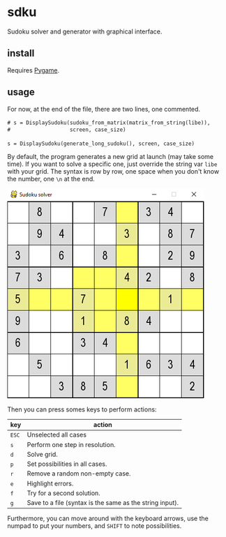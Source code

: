 # sdku
Sudoku solver and generator with graphical interface.

## install

Requires [Pygame](http://www.pygame.org/news).

## usage

For now, at the end of the file, there are two lines, one commented.

    # s = DisplaySudoku(sudoku_from_matrix(matrix_from_string(libe)),
    #                   screen, case_size)

    s = DisplaySudoku(generate_long_sudoku(), screen, case_size)

By default, the program generates a new grid at launch (may take some time).
If you want to solve a specific one, just override the string var `libe` with your grid.
The syntax is row by row, one space when you don't know the number, one `\n` at the end.

![](img/screenshot.png)

Then you can press somes keys to perform actions:

key | action
--- | ---
`ESC` | Unselected all cases
`s` | Perform one step in resolution.
`d` | Solve grid.
`p` | Set possibilities in all cases.
`r` | Remove a random non-empty case.
`e` | Highlight errors.
`f` | Try for a second solution.
`g` | Save to a file (syntax is the same as the string input).

Furthermore, you can move around with the keyboard arrows, use the numpad to put your numbers, and `SHIFT` to note possibilities.

